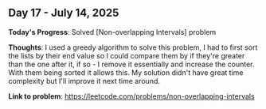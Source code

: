 
## Day 17 - July 14, 2025

**Today's Progress**: Solved [Non-overlapping Intervals] problem

**Thoughts**: I used a greedy algorithm to solve this problem, I had to first sort the lists by their end value so I could compare them by if they're greater than the one after it, if so - I remove it essentially and increase the counter. With them being sorted it allows this. My solution didn't have great time complexity but I'll improve it next time around.

**Link to problem**: https://leetcode.com/problems/non-overlapping-intervals



